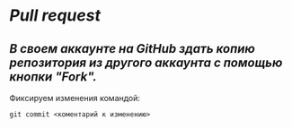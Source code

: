 # *Pull request*

## *В своем аккаунте на GitHub здать копию репозитория из другого аккаунта с помощью кнопки "Fork".*
Фиксируем изменения командой:
```
git commit <коментарий к изменению>
```
